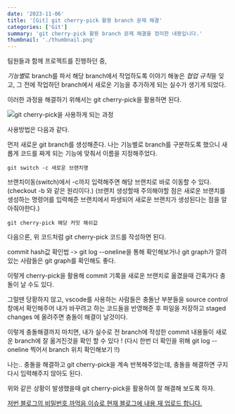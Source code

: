 ```yaml
---
date: '2023-11-06'
title: '[Git] git cherry-pick 활용 branch 문제 해결'
categories: ['Git']
summary: 'git cherry-pick 활용 branch 문제 해결을 정리한 내용입니다.'
thumbnail: './thumbnail.png'
---
```


팀원들과 함께 프로젝트를 진행하던 중,

*기능별*로 branch를 파서 해당 branch에서 작업하도록 이야기 해놓은 *협업 규칙*을 잊고, 그 전에 작업하던 branch에서 새로운 기능을 추가하게 되는 실수가 생기게 되었다.

이러한 과정을 해결하기 위해서는 git cherry-pick을 활용하면 된다.

![git cherry-pick을 사용하게 되는 과정](https://velog.velcdn.com/images/hoeun0723/post/c6af6b5e-ea56-487e-bcba-2639a81e2197/image.png)

사용방법은 다음과 같다.

먼저 새로운 git branch를 생성해준다. 나는 기능별로 branch를 구분하도록 했으니 새롭게 코드를 짜게 되는 기능에 맞춰서 이름을 지정해주었다.

```
git switch -c 새로운 브랜치명
```

브랜치이동(switch)에서 -c까지 입력해주면 해당 브랜치로 바로 이동할 수 있다. (checkout -b 와 같은 원리이다.)
(브랜치 생성할때 주의해야할 점은 새로운 브랜치를 생성하는 명령어를 입력해준 브랜치에서 파생되어 새로운 브랜치가 생성된다는 점을 알아줘야한다.)

```
git cherry-pick 해당 커밋 해쉬값
```

다음으론, 위 코드처럼 git cherry-pick 코드를 작성하면 된다.

commit hash값 확인법
-> git log --oneline을 통해 확인해보거나 git graph가 깔려있는 사람들은 git graph를 확인해도 좋다.

이렇게 cherry-pick을 활용해 commit 기록을 새로운 브랜치로 옮겼을때 간혹가다 충돌이 날 수도 있다.

그럴땐 당황하지 않고, vscode를 사용하는 사람들은 충돌난 부분들을 source control창에서 확인해주어 내가 바꾸려고 하는 코드들을 반영해준 후 파일을 저장하고 staged changes 에 올려주면 충돌이 해결이 날것이다.

이렇게 충돌해결까지 마치면, 내가 실수로 전 branch에 작성한 commit 내용들이 새로운 branch에 잘 옮겨진것을 확인 할 수 있다 ! (다시 한번 더 확인을 위해 git log --oneline 찍어서 branch 위치 확인해보기 !!)

나는.. 충돌을 해결하고 git cherry-pick을 계속 반복해주었는데, 충돌을 해결하면 구지 다시 입력해주지 않아도 된다.

위와 같은 상황이 발생했을때 git cherry-pick을 활용하여 잘 해결해 보도록 하자.

[저번 블로그의 비밀번호 까먹음 이슈로 현재 블로그에 내용 재 업로드 합니다.](https://hoeunwang.tistory.com/22)
